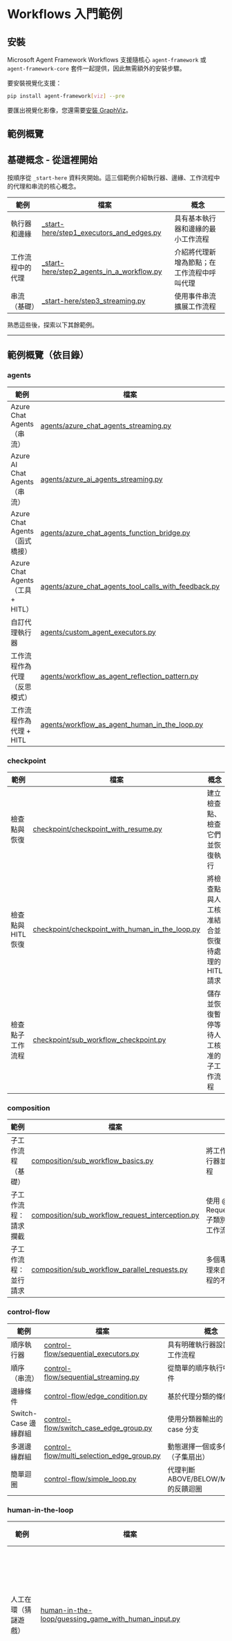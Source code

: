# Workflows 入門範例

## 安裝

Microsoft Agent Framework Workflows 支援隨核心 `agent-framework` 或 `agent-framework-core` 套件一起提供，因此無需額外的安裝步驟。

要安裝視覺化支援：

```bash
pip install agent-framework[viz] --pre
```

要匯出視覺化影像，您還需要[安裝 GraphViz](https://graphviz.org/download/)。

## 範例概覽

## 基礎概念 - 從這裡開始

按順序從 `_start-here` 資料夾開始。這三個範例介紹執行器、邊緣、工作流程中的代理和串流的核心概念。

| 範例 | 檔案 | 概念 |
|--------|------|----------|
| 執行器和邊緣 | [_start-here/step1_executors_and_edges.py](./_start-here/step1_executors_and_edges.py) | 具有基本執行器和邊緣的最小工作流程 |
| 工作流程中的代理 | [_start-here/step2_agents_in_a_workflow.py](./_start-here/step2_agents_in_a_workflow.py) | 介紹將代理新增為節點；在工作流程中呼叫代理 |
| 串流（基礎） | [_start-here/step3_streaming.py](./_start-here/step3_streaming.py) | 使用事件串流擴展工作流程 |

熟悉這些後，探索以下其餘範例。

---

## 範例概覽（依目錄）

### agents

| 範例 | 檔案 | 概念 |
|---|---|---|
| Azure Chat Agents（串流） | [agents/azure_chat_agents_streaming.py](./agents/azure_chat_agents_streaming.py) | 將 Azure Chat 代理新增為邊緣並處理串流事件 |
| Azure AI Chat Agents（串流） | [agents/azure_ai_agents_streaming.py](./agents/azure_ai_agents_streaming.py) | 將 Azure AI 代理新增為邊緣並處理串流事件 |
| Azure Chat Agents（函式橋接） | [agents/azure_chat_agents_function_bridge.py](./agents/azure_chat_agents_function_bridge.py) | 使用注入外部上下文的函式執行器鏈接兩個代理 |
| Azure Chat Agents（工具 + HITL） | [agents/azure_chat_agents_tool_calls_with_feedback.py](./agents/azure_chat_agents_tool_calls_with_feedback.py) | 具有透過 RequestInfoExecutor 進行人工反饋控制的工具啟用寫作者/編輯者管道 |
| 自訂代理執行器 | [agents/custom_agent_executors.py](./agents/custom_agent_executors.py) | 建立執行器以處理代理執行方法 |
| 工作流程作為代理（反思模式） | [agents/workflow_as_agent_reflection_pattern.py](./agents/workflow_as_agent_reflection_pattern.py) | 包裝工作流程使其表現得像代理（反思模式） |
| 工作流程作為代理 + HITL | [agents/workflow_as_agent_human_in_the_loop.py](./agents/workflow_as_agent_human_in_the_loop.py) | 使用人工在環功能擴展工作流程作為代理 |

### checkpoint

| 範例 | 檔案 | 概念 |
|---|---|---|
| 檢查點與恢復 | [checkpoint/checkpoint_with_resume.py](./checkpoint/checkpoint_with_resume.py) | 建立檢查點、檢查它們並恢復執行 |
| 檢查點與 HITL 恢復 | [checkpoint/checkpoint_with_human_in_the_loop.py](./checkpoint/checkpoint_with_human_in_the_loop.py) | 將檢查點與人工核准結合並恢復待處理的 HITL 請求 |
| 檢查點子工作流程 | [checkpoint/sub_workflow_checkpoint.py](./checkpoint/sub_workflow_checkpoint.py) | 儲存並恢復暫停等待人工核准的子工作流程 |

### composition

| 範例 | 檔案 | 概念 |
|---|---|---|
| 子工作流程（基礎） | [composition/sub_workflow_basics.py](./composition/sub_workflow_basics.py) | 將工作流程包裝為執行器並編排子工作流程 |
| 子工作流程：請求攔截 | [composition/sub_workflow_request_interception.py](./composition/sub_workflow_request_interception.py) | 使用 @handler 針對 RequestInfoMessage 子類別攔截和轉發子工作流程請求 |
| 子工作流程：並行請求 | [composition/sub_workflow_parallel_requests.py](./composition/sub_workflow_parallel_requests.py) | 多個專門的攔截器處理來自同一子工作流程的不同請求類型 |

### control-flow

| 範例 | 檔案 | 概念 |
|---|---|---|
| 順序執行器 | [control-flow/sequential_executors.py](./control-flow/sequential_executors.py) | 具有明確執行器設置的順序工作流程 |
| 順序（串流） | [control-flow/sequential_streaming.py](./control-flow/sequential_streaming.py) | 從簡單的順序執行中串流事件 |
| 邊緣條件 | [control-flow/edge_condition.py](./control-flow/edge_condition.py) | 基於代理分類的條件路由 |
| Switch-Case 邊緣群組 | [control-flow/switch_case_edge_group.py](./control-flow/switch_case_edge_group.py) | 使用分類器輸出的 Switch-case 分支 |
| 多選邊緣群組 | [control-flow/multi_selection_edge_group.py](./control-flow/multi_selection_edge_group.py) | 動態選擇一個或多個目標（子集扇出） |
| 簡單迴圈 | [control-flow/simple_loop.py](./control-flow/simple_loop.py) | 代理判斷 ABOVE/BELOW/MATCHED 的反饋迴圈 |

### human-in-the-loop

| 範例 | 檔案 | 概念 |
|---|---|---|
| 人工在環（猜謎遊戲） | [human-in-the-loop/guessing_game_with_human_input.py](./human-in-the-loop/guessing_game_with_human_input.py) | 與人類的互動式請求/回應提示 |
| Azure Agents 工具反饋迴圈 | [agents/azure_chat_agents_tool_calls_with_feedback.py](./agents/azure_chat_agents_tool_calls_with_feedback.py) | 串流工具呼叫並在兩次傳遞之間暫停以獲得人工指導的雙代理工作流程 |

### observability

| 範例 | 檔案 | 概念 |
|---|---|---|
| 追蹤（基礎） | [observability/tracing_basics.py](./observability/tracing_basics.py) | 使用基本追蹤進行工作流程遙測。參考此[目錄](../observability/)以了解更多關於可觀測性概念的資訊。 |

### orchestration

| 範例 | 檔案 | 概念 |
|---|---|---|
| 順序代理鏈 | [orchestration/sequential_agent_chain.py](./orchestration/sequential_agent_chain.py) | 三代理順序管道（產生、編輯、評論） |
| 並行代理合併 | [orchestration/parallel_agent_merge.py](./orchestration/parallel_agent_merge.py) | 並行執行多個代理並合併結果 |
| 多模型代理組合 | [orchestration/multi_model_agent_composition.py](./orchestration/multi_model_agent_composition.py) | 在一個工作流程中組合來自不同提供者（OpenAI、Azure、Anthropic）的代理 |

### parallelism

| 範例 | 檔案 | 概念 |
|---|---|---|
| 並行執行 | [parallelism/concurrent_execution.py](./parallelism/concurrent_execution.py) | 扇出/扇入模式與同步合併 |

### state-management

| 範例 | 檔案 | 概念 |
|---|---|---|
| 傳遞中間結果 | [state-management/passing_intermediate_results.py](./state-management/passing_intermediate_results.py) | 執行器之間傳遞訊息 |
| 傳遞中間結果（自訂） | [state-management/passing_intermediate_results_custom.py](./state-management/passing_intermediate_results_custom.py) | 使用 Pydantic 模型處理自訂狀態 |
| 傳遞狀態（單邊緣） | [state-management/passing_state_single_edge.py](./state-management/passing_state_single_edge.py) | 在單一邊緣上的狀態更新 |
| 單一代理工作流程 | [state-management/single_agent_workflow.py](./state-management/single_agent_workflow.py) | 迴圈迭代的最小單代理工作流程 |
| 狀態減速器 | [state-management/state_reducer.py](./state-management/state_reducer.py) | 使用減速器模式處理來自多個來源的傳入狀態 |

### visualization

| 範例 | 檔案 | 概念 |
|---|---|---|
| 並行與視覺化 | [visualization/concurrent_with_visualization.py](./visualization/concurrent_with_visualization.py) | 扇出/扇入工作流程與圖表匯出 |

### resources

此資料夾包含工作流程範例中引用的共享助手模組。

## 環境變數

大多數範例需要設置環境變數以用於 Azure 或 OpenAI 驗證。建立一個 `.env` 檔案或設置系統環境變數：

```bash
# Azure OpenAI
AZURE_OPENAI_ENDPOINT=https://your-resource.openai.azure.com/
AZURE_OPENAI_CHAT_DEPLOYMENT_NAME=gpt-4o
AZURE_OPENAI_API_KEY=your-key  # 或使用 Azure CLI（執行 az login）

# Azure AI Foundry
AZURE_AI_PROJECT_ENDPOINT=https://your-project.cognitiveservices.azure.com/

# OpenAI
OPENAI_API_KEY=your-openai-key

# Anthropic
ANTHROPIC_API_KEY=your-anthropic-key
```

## 執行範例

1. 導航到工作流程資料夾：
   ```bash
   cd python/samples/getting_started/workflows
   ```

2. 設置所需的環境變數（見上文）

3. 執行任何範例：
   ```bash
   python _start-here/step1_executors_and_edges.py
   python agents/azure_chat_agents_streaming.py
   python checkpoint/checkpoint_with_resume.py
   ```

## 核心概念

### 執行器

執行器是工作流程中的節點。它們：
- 處理傳入訊息
- 執行工作（呼叫代理、轉換資料）
- 發出傳出訊息

### 邊緣

邊緣連接執行器並定義訊息流。它們可以是：
- **無條件**：始終傳遞訊息
- **條件**：基於邏輯路由
- **分組**：Switch-case 或多選模式

### 串流

工作流程可以在執行期間發出事件：
- AgentResponseChunk：代理回應令牌
- FunctionCallChunk：工具呼叫進度
- WorkflowOutputEvent：最終輸出

### 檢查點

將工作流程狀態儲存到儲存：
- 恢復中斷的執行
- 實施人工在環核准
- 除錯和時間旅行

### 人工在環

使用 RequestInfoExecutor 暫停以獲取人工輸入：
- 核准/拒絕決策
- 提供額外的上下文
- 覆寫代理決策

## 最佳實踐

### 1. 從基礎開始
從 `_start-here` 資料夾中的三個基礎範例開始。

### 2. 使用視覺化進行除錯
安裝 `agent-framework[viz]` 並使用 `workflow.visualize()` 來了解圖結構。

### 3. 適當使用檢查點
對於長時間執行的工作流程或人工在環場景，使用檢查點。

### 4. 處理串流事件
訂閱相關事件以提供即時反饋和進度更新。

### 5. 構建模組化工作流程
使用子工作流程建立可重複使用的元件。

### 6. 測試邊緣條件
驗證條件路由和錯誤處理路徑。

## 參考資料

- [Workflows 核心概念](../../../docs/workflows.md)
- [檢查點指南](../../../docs/checkpoints.md)
- [Agent Framework 文件](../../../README.md)
